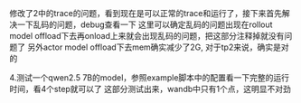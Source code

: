修改了2中的trace的问题，看到现在是可以正常的trace和运行了，接下来首先解决一下乱码的问题，debug查看一下
这里可以确定乱码的问题出现在rollout model offload下去再onload上来就会出现乱码的问题，把这部分注释掉就没有问题了
另外actor model offload下去mem确实减少了2G, 对于tp2来说，确实是对的

4.测试一个qwen2.5 7B的model，参照example脚本中的配置看一下完整的运行时间，看4个step就可以了
这部分测试出来，wandb中只有1个点，这明显不对劲